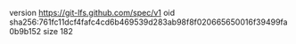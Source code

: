 version https://git-lfs.github.com/spec/v1
oid sha256:761fc11dcf4fafc4cd6b469539d283ab98f8f020665650016f39499fa0b9b152
size 182
